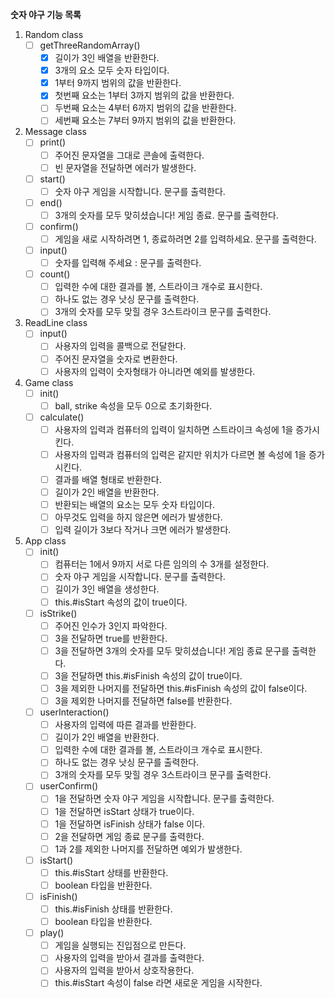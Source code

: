 **숫자 야구 기능 목록**
 1. Random class
	 - [ ] getThreeRandomArray()
		 - [x] 길이가 3인 배열을 반환한다.
		 - [x] 3개의 요소 모두 숫자 타입이다.
		 - [x] 1부터 9까지 범위의 값을 반환한다.
		 - [x] 첫번째 요소는 1부터 3까지 범위의 값을 반환한다.
		 - [ ] 두번째 요소는 4부터 6까지 범위의 값을 반환한다.
		 - [ ] 세번째 요소는 7부터 9까지 범위의 값을 반환한다.
2. Message class
	 - [ ] print()
		 - [ ] 주어진 문자열을 그대로 콘솔에 출력한다.
		 - [ ] 빈 문자열을 전달하면 에러가 발생한다.
	 - [ ] start()
		 - [ ] 숫자 야구 게임을 시작합니다. 문구를 출력한다.
	 - [ ] end()
		 - [ ] 3개의 숫자를 모두 맞히셨습니다! 게임 종료. 문구를 출력한다.
	 - [ ] confirm()
		 - [ ] 게임을 새로 시작하려면 1, 종료하려면 2를 입력하세요. 문구를 출력한다.
	 - [ ] input()
		 - [ ] 숫자를 입력해 주세요 : 문구를 출력한다.
     - [ ] count()
	     - [ ] 입력한 수에 대한 결과를 볼, 스트라이크 개수로 표시한다.
	     - [ ] 하나도 없는 경우 낫싱 문구를 출력한다.
	     - [ ] 3개의 숫자를 모두 맞힐 경우 3스트라이크  문구를 출력한다.
3. ReadLine class
	 - [ ] input()
		 - [ ] 사용자의 입력을 콜백으로 전달한다.
		 - [ ] 주어진 문자열을 숫자로 변환한다.
		 - [ ] 사용자의 입력이 숫자형태가 아니라면 예외를 발생한다.
4.  Game class
	- [ ] init()
		- [ ] ball, strike 속성을 모두 0으로 초기화한다.
	 - [ ] calculate()
		 - [ ] 사용자의 입력과 컴퓨터의 입력이 일치하면 스트라이크 속성에 1을 증가시킨다.
		 - [ ] 사용자의 입력과 컴퓨터의 입력은 같지만 위치가 다르면 볼 속성에 1을 증가시킨다.
		 - [ ] 결과를 배열 형태로 반환한다.
		 - [ ] 길이가 2인 배열을 반환한다.
		 - [ ] 반환되는 배열의 요소는 모두 숫자 타입이다.
		 - [ ] 아무것도 입력을 하지 않은면 에러가 발생한다.
		 - [ ] 입력 길이가 3보다 작거나 크면 에러가 발생한다.
5.  App class
	- [ ] init()
		- [ ] 컴퓨터는 1에서 9까지 서로 다른 임의의 수 3개를 설정한다.
		- [ ] 숫자 야구 게임을 시작합니다. 문구를 출력한다.
		- [ ] 길이가 3인 배열을 생성한다.
		- [ ] this.#isStart 속성의 값이 true이다.
     - [ ] isStrike()
	     - [ ] 주어진 인수가 3인지 파악한다.
	     - [ ] 3을 전달하면 true를 반환한다.
	     - [ ] 3을 전달하면 3개의 숫자를 모두 맞히셨습니다! 게임 종료 문구를 출력한다.
	     - [ ] 3을 전달하면 this.#isFinish 속성의 값이 true이다.
	     - [ ] 3을 제외한 나머지를 전달하면 this.#isFinish 속성의 값이 false이다.
	     - [ ] 3을 제외한 나머지를 전달하면 false를 반환한다.
	  - [ ] userInteraction()
		  - [ ] 사용자의 입력에 따른 결과를 반환한다.
		  - [ ] 길이가 2인 배열을 반환한다.
		  - [ ] 입력한 수에 대한 결과를 볼, 스트라이크 개수로 표시한다.
		  - [ ] 하나도 없는 경우 낫싱 문구를 출력한다.
		  - [ ] 3개의 숫자를 모두 맞힐 경우 3스트라이크 문구를 출력한다.
	  - [ ] userConfirm()
		  - [ ] 1을 전달하면 숫자 야구 게임을 시작합니다. 문구를 출력한다.
		  - [ ] 1을 전달하면 isStart 상태가 true이다.
		  - [ ] 1을 전달하면 isFinish 상태가 false 이다.
		  - [ ] 2을 전달하면 게임 종료 문구를 출력한다.
		  - [ ] 1과 2를 제외한 나머지를 전달하면 예외가 발생한다.
	  - [ ] isStart()
		  - [ ] this.#isStart 상태를 반환한다.
		  - [ ] boolean 타입을 반환한다.
	  - [ ] isFinish()
		  - [ ] this.#isFinish 상태를 반환한다.
		  - [ ] boolean 타입을 반환한다.
	  - [ ] play()
		  - [ ] 게임을 실행되는 진입점으로 만든다.
		  - [ ] 사용자의 입력을 받아서 결과를 출력한다.
		  - [ ] 사용자의 입력을 받아서 상호작용한다.
		  - [ ] this.#isStart 속성이 false 라면 새로운 게임을 시작한다.
